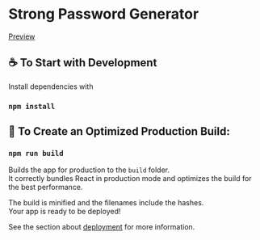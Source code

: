 # Strong Password Generator
[Preview](http://strpw-generator.vercel.app/)

## ☕️ To Start with Development

Install dependencies with

### `npm install`

## 🚀 To Create an Optimized Production Build:

### `npm run build`

Builds the app for production to the `build` folder.\
It correctly bundles React in production mode and optimizes the build for the best performance.

The build is minified and the filenames include the hashes.\
Your app is ready to be deployed!

See the section about [deployment](https://facebook.github.io/create-react-app/docs/deployment) for more information.
